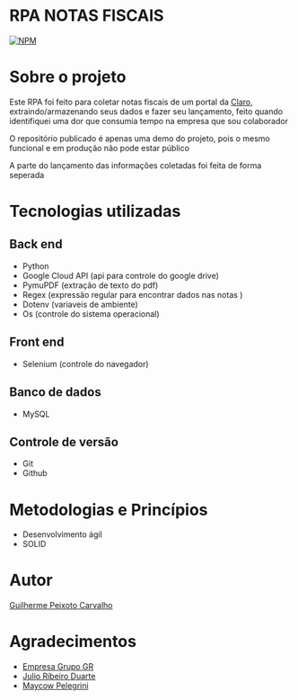 # RPA NOTAS FISCAIS
[![NPM](https://img.shields.io/npm/l/react)](https://github.com/Guilhermepxt04/RPA_NF/blob/main/LICENSE) 

# Sobre o projeto

Este RPA foi feito para coletar notas fiscais de um portal da [Claro](https://contaonline.claro.com.br/webbow/login/initPJ_oqe.do), 
extraindo/armazenando seus dados e fazer seu lançamento, feito quando identifiquei uma dor que consumia tempo na empresa que sou colaborador

O repositório publicado é apenas uma demo do projeto, pois o mesmo funcional e em produção não pode estar público 

A parte do lançamento das informações coletadas foi feita de forma seperada 

# Tecnologias utilizadas
## Back end
- Python
- Google Cloud API (api para controle do google drive)
- PymuPDF (extração de texto do pdf)
- Regex (expressão regular para encontrar dados nas notas )
- Dotenv (variaveis de ambiente)
- Os (controle do sistema operacional)
## Front end
- Selenium (controle do navegador)
## Banco de dados
- MySQL

## Controle de versão
- Git
- Github

# Metodologias e Princípios
- Desenvolvimento ágil
- SOLID


# Autor

[Guilherme Peixoto Carvalho](https://www.linkedin.com/in/guilherme-peixoto-dev/)

# Agradecimentos 
- [Empresa Grupo GR](https://www.linkedin.com/company/grupo-gr/mycompany/)
- [Julio Ribeiro Duarte](https://www.linkedin.com/in/julio-ribeiro-duarte/)
- [Maycow Pelegrini](https://www.linkedin.com/in/maycow-pelegrini/)


